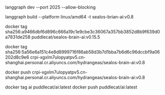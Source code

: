 langgraph dev --port 2025 --allow-blocking

langgraph build --platform linux/amd64 -t sealos-brian-ai:v0.8

docker tag sha256:a9466dbf6d896c666a19c1e9cbe3c36067a357bb3852d8b9f639d0a7831de258 puddlecat/sealos-brain-ai:v0.15.5

docker tag sha256:5a56e6a151c4e8d8999716f86ab58d3b7d1bba7b6d6c96dccbf9a06202d8c9e6 crpi-xgxlm7ulopyatpv5.cn-shanghai.personal.cr.aliyuncs.com/hydrangeas/sealos-brain-ai:v0.8

docker push crpi-xgxlm7ulopyatpv5.cn-shanghai.personal.cr.aliyuncs.com/hydrangeas/sealos-brain-ai:v0.8

docker tag ai puddlecat/ai:latest
docker push puddlecat/ai:latest
